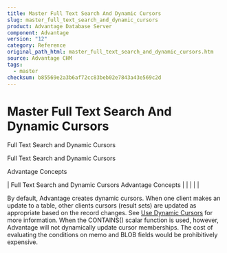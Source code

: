 ```yaml
---
title: Master Full Text Search And Dynamic Cursors
slug: master_full_text_search_and_dynamic_cursors
product: Advantage Database Server
component: Advantage
version: "12"
category: Reference
original_path_html: master_full_text_search_and_dynamic_cursors.htm
source: Advantage CHM
tags:
  - master
checksum: b85569e2a3b6af72cc83beb02e7843a43e569c2d
---
```


# Master Full Text Search And Dynamic Cursors

Full Text Search and Dynamic Cursors

Full Text Search and Dynamic Cursors

Advantage Concepts

| Full Text Search and Dynamic Cursors  Advantage Concepts |  |  |  |  |

By default, Advantage creates dynamic cursors. When one client makes an update to a table, other clients cursors (result sets) are updated as appropriate based on the record changes. See [Use Dynamic Cursors](master_use_dynamic_cursors.md) for more information. When the CONTAINS() scalar function is used, however, Advantage will not dynamically update cursor memberships. The cost of evaluating the conditions on memo and BLOB fields would be prohibitively expensive.
